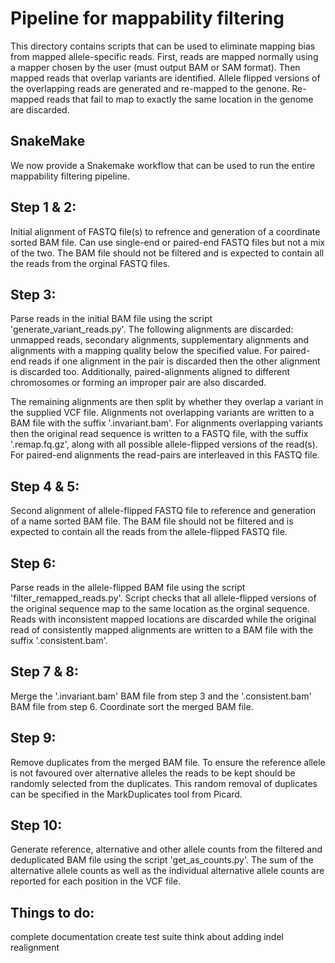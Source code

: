 Pipeline for mappability filtering
==================================

This directory contains scripts that can be used to eliminate mapping bias from
mapped allele-specific reads.  First, reads are mapped normally using a mapper
chosen by the user (must output BAM or SAM format). Then mapped reads that
overlap variants are identified. Allele flipped versions of the overlapping
reads are generated and re-mapped to the genone. Re-mapped reads that fail to
map to exactly the same location in the genome are discarded.

SnakeMake
---------

We now provide a Snakemake workflow that can be used to run the entire
mappability filtering pipeline.

Step 1 & 2:
-----------

Initial alignment of FASTQ file(s) to refrence and generation of a coordinate
sorted BAM file. Can use single-end or paired-end FASTQ files but not a mix of
the two. The BAM file should not be filtered and is expected to contain all the
reads from the orginal FASTQ files.

Step 3:
-------

Parse reads in the initial BAM file using the script
'generate_variant_reads.py'. The following alignments are discarded: unmapped
reads, secondary alignments, supplementary alignments and alignments with a
mapping quality below the specified value. For paired-end reads if one alignment
in the pair is discarded then the other alignment is discarded too.
Additionally, paired-alignments aligned to different chromosomes or forming an
improper pair are also discarded.

The remaining alignments are then split by whether they overlap a variant in the
supplied VCF file. Alignments not overlapping variants are written to a BAM file
with the suffix '.invariant.bam'. For alignments overlapping variants then the
original read sequence is written to a FASTQ file, with the suffix
'.remap.fq.gz', along with all possible allele-flipped versions of the read(s).
For paired-end alignments the read-pairs are interleaved in this FASTQ file.

Step 4 & 5:
-----------

Second alignment of allele-flipped FASTQ file to reference and generation of a
name sorted BAM file. The BAM file should not be filtered and is expected to
contain all the reads from the allele-flipped FASTQ file.

Step 6:
-------

Parse reads in the allele-flipped BAM file using the script
'filter_remapped_reads.py'. Script checks that all allele-flipped versions of
the original sequence map to the same location as the orginal sequence. Reads
with inconsistent mapped locations are discarded while the original read of
consistently mapped alignments are written to a BAM file with the suffix
'.consistent.bam'.

Step 7 & 8:
-----------

Merge the '.invariant.bam' BAM file from step 3 and the '.consistent.bam' BAM
file from step 6. Coordinate sort the merged BAM file.

Step 9:
-------

Remove duplicates from the merged BAM file. To ensure the reference allele is
not favoured over alternative alleles the reads to be kept should be randomly
selected from the duplicates. This random removal of duplicates can be specified
in the MarkDuplicates tool from Picard.

Step 10:
--------

Generate reference, alternative and other allele counts from the filtered and
deduplicated BAM file using the script 'get_as_counts.py'. The sum of the
alternative allele counts as well as the individual alternative allele counts
are reported for each position in the VCF file.

Things to do:
-------------

complete documentation
create test suite
think about adding indel realignment
